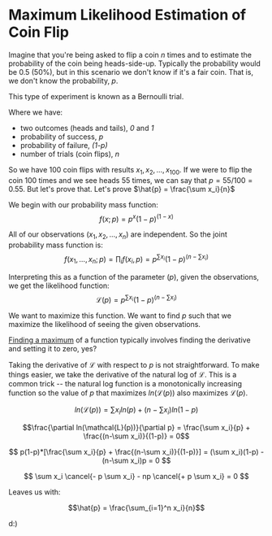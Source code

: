 # Maximum Likelihood Estimation of Coin Flip

Imagine that you're being asked to flip a coin *n* times and to estimate the probability of the coin being heads-side-up. Typically the probability would be 0.5 (50%), but in this scenario we don't know if it's a fair coin.
That is, we don't know the probability, *p*.

This type of experiment is known as a Bernoulli trial. 

Where we have:
- two outcomes (heads and tails), *0* and *1* 
- probability of success, *p*
- probability of failure, *(1-p)*
- number of trials (coin flips), *n*

So we have 100 coin flips with results $x_1, x_2, ..., x_{100}$. If we were to flip the coin 100 times and we see heads 55 times, we can say that $p = 55/100 = 0.55$.
But let's prove that. Let's prove $\hat{p} = \frac{\sum x_i}{n}$


We begin with our probability mass function: $$f(x;p) = p^x(1-p)^{(1-x)}$$

All of our observations ($x_1, x_2, ..., x_n$) are independent. So the joint probability mass function is:
$$f(x_1, ..., x_n;p) = \prod_i f(x_i, p) = p^{\sum x_i}(1-p)^{(n-\sum x_i)}$$

Interpreting this as a function of the parameter ($p$), given the observations,
we get the likelihood function:
$$\mathcal{L}(p) = p^{\sum x_i}(1-p)^{(n-\sum x_i)}$$

We want to maximize this function. We want to find $p$ such that we maximize the likelihood of seeing the given observations.

[Finding a maximum](http://clas.sa.ucsb.edu/staff/lee/Max%20and%20Min's.htm) of a function typically involves finding the derivative and setting it to zero, yes?

Taking the derivative of $\mathcal{L}$ with respect to $p$ is not straightforward.
To make things easier, we take the derivative of the natural log of $\mathcal{L}$. This is a common trick -- the natural log function is a monotonically increasing function so the
value of $p$ that maximizes $ln(\mathcal{L}(p))$ also maximizes $\mathcal{L}(p)$.

$$ln(\mathcal{L}(p)) = \sum x_i ln(p) + (n-\sum x_i)ln(1-p)$$

$$\frac{\partial ln(\mathcal{L}(p))}{\partial p} = \frac{\sum x_i}{p} + \frac{(n-\sum x_i)}{(1-p)} = 0$$

$$ p(1-p)*[\frac{\sum x_i}{p} + \frac{(n-\sum x_i)}{(1-p)}] = (\sum x_i)(1-p) - (n-\sum x_i)p = 0 $$

$$ \sum x_i \cancel{- p \sum x_i} - np \cancel{+ p \sum x_i} = 0 $$

Leaves us with:

$$\hat{p} = \frac{\sum_{i=1}^n x_i}{n}$$

d:)
